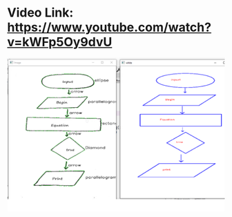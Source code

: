 # Video Link: https://www.youtube.com/watch?v=kWFp5Oy9dvU
![alt text](https://github.com/Dream-kid/Flow-Chart-Generator-From-Hand-Drawn-Chart-And-Handwriting-Recognition/blob/master/project%20images/8.png)
